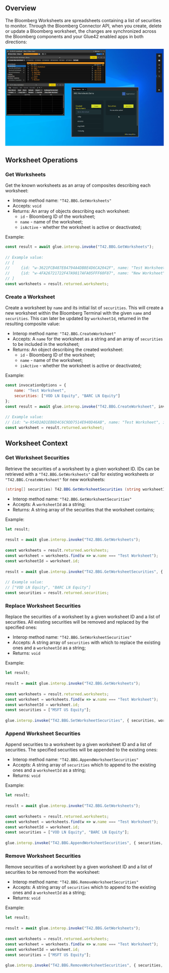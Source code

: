 ## Overview

The Bloomberg Worksheets are spreadsheets containing a list of securities to monitor. Through the Bloomberg Connector API, when you create, delete or update a Bloomberg worksheet, the changes are synchronized across the Bloomberg components and your Glue42 enabled apps in both directions:

![BBG Worksheets](../../../../images/bloomberg/bbg-worksheets.gif)

## Worksheet Operations

### Get Worksheets

Get the known worksheets as an array of composites describing each worksheet:

- Interop method name: `"T42.BBG.GetWorksheets"`
- Accepts: `void`
- Returns: An array of objects describing each worksheet:
    - `id` - Bloomberg ID of the worksheet;
    - `name` - name of the worksheet;
    - `isActive` - whether the worksheet is active or deactivated;

Example:

```javascript
const result = await glue.interop.invoke("T42.BBG.GetWorksheets");

// Example value: 
// [
//     {id: "w-3621FCB487E84794A4DB8E4D6CA2042F", name: "Test Worksheet", isActive: true},
//     {id: "w-4FA26721722F47A9817AFA05FFF60F87", name: "New Worksheet", isActive: true}
// ]
const worksheets = result.returned.worksheets;
```

### Create a Worksheet

Create a worksheet by `name` and its initial list of `securities`. This will create a new worksheet within the Bloomberg Terminal with the given `name` and `securities`. This can later be updated by `worksheetId`, returned in the resulting composite value:

- Interop method name: `"T42.BBG.CreateWorksheet"`
- Accepts: A `name` for the worksheet as a string and an array of `securities` to be included in the worksheet;
- Returns: An object describing the created worksheet:
    - `id` - Bloomberg ID of the worksheet;
    - `name` - name of the worksheet;
    - `isActive` - whether the worksheet is active or deactivated;

Example:

```javascript
const invocationOptions = {
    name: "Test Worksheet", 
    securities: ["VOD LN Equity", "BARC LN Equity"]
};
const result = await glue.interop.invoke("T42.BBG.CreateWorksheet", invocationOptions);

// Example value: 
// {id: "w-954D2AD1EB8D4C6C9DD7514E940D46AB", name: "Test Worksheet", isActive: true}
const worksheet = result.returned.worksheet;
```

## Worksheet Context

### Get Worksheet Securities

Retrieve the securities of a worksheet by a given worksheet ID. IDs can be retrieved with a `"T42.BBG.GetWorksheets"` call for existing worksheets or `"T42.BBG.CreateWorksheet"` for new worksheets:

```csharp
(string[] securities) T42.BBG.GetWorksheetSecurities (string worksheetId)
```

- Interop method name: `"T42.BBG.GetWorksheetSecurities"`
- Accepts: A `worksheetId` as a string;
- Returns: A string array of the securities that the worksheet contains;

Example:

```javascript
let result;

result = await glue.interop.invoke("T42.BBG.GetWorksheets");

const worksheets = result.returned.worksheets;
const worksheet = worksheets.find(w => w.name === "Test Worksheet");
const worksheetId = worksheet.id;

result = await glue.interop.invoke("T42.BBG.GetWorksheetSecurities", { worksheetId });

// Example value: 
// ["VOD LN Equity", "BARC LN Equity"]
const securities = result.returned.securities;
```

### Replace Worksheet Securities

Replace the securities of a worksheet by a given worksheet ID and a list of securities. All existing securities will be removed and replaced by the specified ones:

- Interop method name: `"T42.BBG.SetWorksheetSecurities"`
- Accepts: A string array of `securities` with which to replace the existing ones and a `worksheetId` as a string;
- Returns: `void`

Example:

```javascript
let result;

result = await glue.interop.invoke("T42.BBG.GetWorksheets");

const worksheets = result.returned.worksheets;
const worksheet = worksheets.find(w => w.name === "Test Worksheet");
const worksheetId = worksheet.id;
const securities = ["MSFT US Equity"];

glue.interop.invoke("T42.BBG.SetWorksheetSecurities", { securities, worksheetId });
```

### Append Worksheet Securities

Append securities to a worksheet by a given worksheet ID and a list of securities. The specified securities will be appended to the existing ones:

- Interop method name: `"T42.BBG.AppendWorksheetSecurities"`
- Accepts: A string array of `securities` which to append to the existing ones and a `worksheetId` as a string;
- Returns: `void`

Example:

```javascript
let result;

result = await glue.interop.invoke("T42.BBG.GetWorksheets");

const worksheets = result.returned.worksheets;
const worksheet = worksheets.find(w => w.name === "Test Worksheet");
const worksheetId = worksheet.id;
const securities = ["VOD LN Equity", "BARC LN Equity"];

glue.interop.invoke("T42.BBG.AppendWorksheetSecurities", { securities, worksheetId });
```

### Remove Worksheet Securities

Remove securities of a worksheet by a given worksheet ID and a list of securities to be removed from the worksheet:

- Interop method name: `"T42.BBG.RemoveWorksheetSecurities"`
- Accepts: A string array of `securities` which to append to the existing ones and a `worksheetId` as a string;
- Returns: `void`

Example:

```javascript
let result;

result = await glue.interop.invoke("T42.BBG.GetWorksheets");

const worksheets = result.returned.worksheets;
const worksheet = worksheets.find(w => w.name === "Test Worksheet");
const worksheetId = worksheet.id;
const securities = ["MSFT US Equity"];

glue.interop.invoke("T42.BBG.RemoveWorksheetSecurities", { securities, worksheetId });
``` 